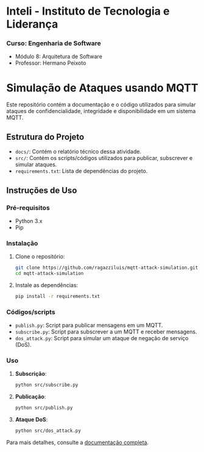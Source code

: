 # Inteli - Instituto de Tecnologia e Liderança

### Curso: Engenharia de Software 
* Módulo 8: Arquitetura de Software
* Professor: Hermano Peixoto

# Simulação de Ataques usando MQTT

Este repositório contém a documentação e o código utilizados para simular ataques de confidencialidade, integridade e disponibilidade em um sistema MQTT.

## Estrutura do Projeto

- `docs/`: Contém o relatório técnico dessa atividade.
- `src/`: Contém os scripts/códigos utilizados para publicar, subscrever e simular ataques.
- `requirements.txt`: Lista de dependências do projeto.

## Instruções de Uso

### Pré-requisitos

- Python 3.x
- Pip

### Instalação

1. Clone o repositório:

    ```bash
    git clone https://github.com/ragazziluis/mqtt-attack-simulation.git
    cd mqtt-attack-simulation
    ```

2. Instale as dependências:

    ```bash
    pip install -r requirements.txt
    ```

### Códigos/scripts

- `publish.py`: Script para publicar mensagens em um MQTT.
- `subscribe.py`: Script para subscrever a um MQTT e receber mensagens.
- `dos_attack.py`: Script para simular um ataque de negação de serviço (DoS).

### Uso

1. **Subscrição**:

    ```bash
    python src/subscribe.py
    ```

2. **Publicação**:

    ```bash
    python src/publish.py
    ```

3. **Ataque DoS**:

    ```bash
    python src/dos_attack.py
    ```

Para mais detalhes, consulte a [documentação completa](docs/RELATORIO.md).
